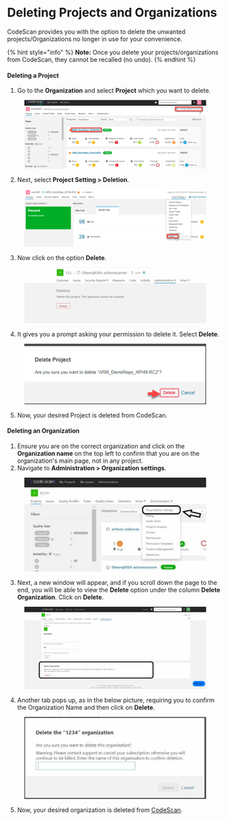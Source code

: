 # Deleting Projects and Organizations

CodeScan provides you with the option to delete the unwanted projects/Organizations no longer in use for your convenience.

{% hint style="info" %}
**Note:** Once you delete your projects/organizations from CodeScan, they cannot be recalled (no undo).
{% endhint %}

#### Deleting a Project <a href="#deleting-a-project" id="deleting-a-project"></a>

1. Go to the **Organization** and select **Project** which you want to delete.

<figure><img src="../../../../.gitbook/assets/image (24) (1) (1) (1) (1) (1) (1) (1) (1) (1) (1) (1) (1) (1) (1).png" alt=""><figcaption></figcaption></figure>

2. Next, select **Project Setting > Deletion**.

<figure><img src="../../../../.gitbook/assets/image (25) (1) (1) (1) (1) (1) (1) (1) (1) (1) (1) (1) (1) (1) (1).png" alt=""><figcaption></figcaption></figure>

3. Now click on the option **Delete**.

<figure><img src="../../../../.gitbook/assets/image (26) (1) (1) (1) (1) (1) (1) (1) (1) (1) (1) (1) (1) (1) (1).png" alt=""><figcaption></figcaption></figure>

4. It gives you a prompt asking your permission to delete it. Select **Delete**.

<figure><img src="../../../../.gitbook/assets/image (27) (1) (1) (1) (1) (1) (1) (1) (1) (1) (1) (1) (1) (1) (1).png" alt=""><figcaption></figcaption></figure>

5. Now, your desired Project is deleted from CodeScan.

#### Deleting an Organization <a href="#deleting-an-organization" id="deleting-an-organization"></a>

1. Ensure you are on the correct organization and click on the **Organization name** on the top left to confirm that you are on the organization's main page, not in any project.
2. Navigate to **Administration > Organization settings**.

<figure><img src="../../../../.gitbook/assets/image (28) (1) (1) (1) (1) (1) (1) (1) (1) (1) (1) (1) (1) (1) (1).png" alt=""><figcaption></figcaption></figure>

3. Next, a new window will appear, and if you scroll down the page to the end, you will be able to view the **Delete** option under the column **Delete Organization**. Click on **Delete**.

<figure><img src="../../../../.gitbook/assets/image (29) (1) (1) (1) (1) (1) (1) (1) (1) (1) (1) (1) (1) (1) (1).png" alt="" width="563"><figcaption></figcaption></figure>

4. Another tab pops up, as in the below picture, requiring you to confirm the Organization Name and then click on **Delete**.

<figure><img src="../../../../.gitbook/assets/image (30) (1) (1) (1) (1) (1) (1) (1) (1) (1) (1) (1) (1) (1) (1).png" alt="" width="527"><figcaption></figcaption></figure>

5. Now, your desired organization is deleted from [CodeScan](https://www.codescan.io/).
